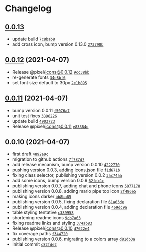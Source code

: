 # Changelog

## [0.0.13](https://github.com/cadgerfeast/pixel-icons/compare/0.0.12...0.0.13)

- update build [`7c8bab8`](https://github.com/cadgerfeast/pixel-icons/commit/7c8bab8f590a28eec3e14b020ceaf35856e83499)
- add cross icon, bump version 0.13.0 [`273798b`](https://github.com/cadgerfeast/pixel-icons/commit/273798baba68f692f29626936d0408eb7573048f)

## [0.0.12](https://github.com/cadgerfeast/pixel-icons/compare/0.0.11...0.0.12) (2021-04-07)

- Release @pixel/icons@0.0.12 [`9cc38bb`](https://github.com/cadgerfeast/pixel-icons/commit/9cc38bba3fe45f6652e7a77ec95d1edb262ffc5c)
- re-generate fonts [`34e8bf6`](https://github.com/cadgerfeast/pixel-icons/commit/34e8bf6f4823f370ce977b8b23174a83dccb290f)
- set font size default to 30px [`2e1b895`](https://github.com/cadgerfeast/pixel-icons/commit/2e1b895ff14b07c89cb5cf1daa51b58a99f7a405)

## [0.0.11](https://github.com/cadgerfeast/pixel-icons/compare/0.0.10...0.0.11) (2021-04-07)

- bump version 0.0.11 [`f5076a7`](https://github.com/cadgerfeast/pixel-icons/commit/f5076a758d316ac1db9dd2ae4ca004f0a5fae562)
- unit test fixes [`3896226`](https://github.com/cadgerfeast/pixel-icons/commit/3896226680c4571926449bc47d2b75e89bc3c9e0)
- update build [`4903723`](https://github.com/cadgerfeast/pixel-icons/commit/49037234a08ccd01f7186a1df593e9455937faac)
- Release @pixel/icons@0.0.11 [`e83384d`](https://github.com/cadgerfeast/pixel-icons/commit/e83384df1ef7f78f4e0614ec75186d914b74a63e)

## 0.0.10 (2021-04-07)

- first draft [`4892e9c`](https://github.com/cadgerfeast/pixel-icons/commit/4892e9c34d33e3fb0d27ebafed8104eca4ea9694)
- migration to github actions [`7f787d7`](https://github.com/cadgerfeast/pixel-icons/commit/7f787d751005096ea205bbdeeeb1953c20bdf8bf)
- add release mecanism, bump version 0.0.10 [`4222770`](https://github.com/cadgerfeast/pixel-icons/commit/42227704548ac7117f053c7220c114d0ba08d7ea)
- pushing version 0.0.3, adding icons.json file [`f1d671b`](https://github.com/cadgerfeast/pixel-icons/commit/f1d671b83bd0635f03e72b55241f8063fa07ddfc)
- fixing class selector, publishing version 0.0.2 [`3ac74aa`](https://github.com/cadgerfeast/pixel-icons/commit/3ac74aa534365858310197c8e4c8990a06158194)
- add some icons, bump version 0.0.9 [`62fdc1c`](https://github.com/cadgerfeast/pixel-icons/commit/62fdc1c0283684634aa41ed22a4a3c41ff0e06fd)
- publishing version 0.0.7, adding chat and phone icons [`5077178`](https://github.com/cadgerfeast/pixel-icons/commit/5077178fc619862d46658ebbdb3c232fe6265b6e)
- publishing version 0.0.8, adding mario pipe top icon [`2f486e5`](https://github.com/cadgerfeast/pixel-icons/commit/2f486e550ae96879f9ea37e4f107c6558d211140)
- making icons darker [`bb8ba85`](https://github.com/cadgerfeast/pixel-icons/commit/bb8ba852cc29bc278c51b57a604a79b82b45ba6a)
- publishing version 0.0.5, fixing declaration file [`61a63de`](https://github.com/cadgerfeast/pixel-icons/commit/61a63de81227e43b700581311167ee6571d82c7d)
- publishing version 0.0.4, adding declaration file [`469dc9a`](https://github.com/cadgerfeast/pixel-icons/commit/469dc9a26a52664b857d9752cd795637be8de6df)
- table styling tentative [`c389958`](https://github.com/cadgerfeast/pixel-icons/commit/c389958d5d0271aeb7e3886c129ee83bd35a1964)
- shortening readme icons [`9cb7a63`](https://github.com/cadgerfeast/pixel-icons/commit/9cb7a639f4918431caab577f5524182c7dc56811)
- fixing readme links and styling [`374ab83`](https://github.com/cadgerfeast/pixel-icons/commit/374ab838261b681a7aaef59739ed2c026e4dab5e)
- Release @pixel/icons@0.0.10 [`d7622e4`](https://github.com/cadgerfeast/pixel-icons/commit/d7622e49da81ca09bda09fee300e5cfd63e7590c)
- fix coverage paths [`f344720`](https://github.com/cadgerfeast/pixel-icons/commit/f344720e1e7a31764af76962cbc602a4b2d1fe49)
- publishing version 0.0.6, migrating to a colors array [`d81db3a`](https://github.com/cadgerfeast/pixel-icons/commit/d81db3a003490b1f8c9820b55179ef2b550a752a)
- Initial commit [`c82fde2`](https://github.com/cadgerfeast/pixel-icons/commit/c82fde212dd1ca2aeb61c46592691c486ed6db4c)
